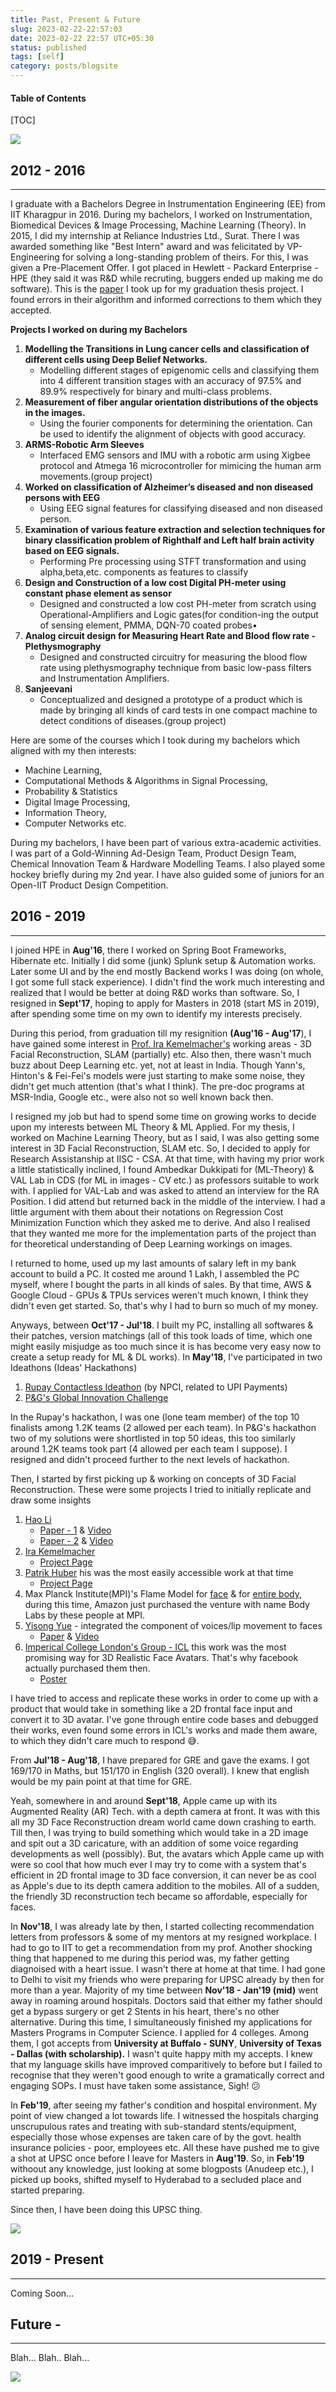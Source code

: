 ```yaml
---
title: Past, Present & Future
slug: 2023-02-22-22:57:03
date: 2023-02-22 22:57 UTC+05:30
status: published
tags: [self]
category: posts/blogsite
---
```


<h4>Table of Contents</h4>
[TOC]


![](/images/luffy.jpg)

## 2012 - 2016
---

I graduate with a Bachelors Degree in Instrumentation Engineering (EE) from IIT Kharagpur in 2016. During my bachelors, I worked on Instrumentation, Biomedical Devices & Image Processing, Machine Learning (Theory).
In 2015, I did my internship at Reliance Industries Ltd., Surat. There I was awarded something like "Best Intern" award and was felicitated by VP-Engineering for solving a long-standing problem of theirs. For this, I was given a Pre-Placement Offer. I got placed in Hewlett - Packard Enterprise - HPE (they said it was R&D while recruting, buggers ended up making me do software).  This is the [paper](https://ieeexplore.ieee.org/document/6891337) I took up for my graduation thesis project. I found errors in their algorithm and informed corrections to them which they accepted. 

**Projects I worked on during my Bachelors**

1. **Modelling the Transitions in Lung cancer cells and classification of different cells using Deep Belief Networks.**
	- Modelling different stages of epigenomic cells and classifying them into 4 different transition stages with an accuracy of 97.5% and 89.9% respectively for binary and multi-class problems.
2. **Measurement of fiber angular orientation distributions of the objects in the images.**
	- Using the fourier components for determining the orientation. Can be used to identify the alignment of objects with good accuracy.
3. **ARMS-Robotic Arm Sleeves**
	- Interfaced EMG sensors and IMU with a robotic arm using Xigbee protocol and Atmega 16 microcontroller for mimicing the human arm movements.(group project)
4. **Worked on classification of Alzheimer’s diseased and non diseased persons with EEG**
	- Using EEG signal features for classifying diseased and non diseased person.
5. **Examination of various feature extraction and selection techniques for binary classification problem of Righthalf and Left half brain activity based on EEG signals.**
	- Performing Pre processing using STFT transformation and using alpha,beta,etc. components as features to classify
6. **Design and Construction of a low cost Digital PH-meter using constant phase element as sensor**
	- Designed and constructed a low cost PH-meter from scratch using Operational-Amplifiers and Logic gates(for condition-ing the output of sensing element, PMMA, DQN-70 coated probes• 
7. **Analog circuit design for Measuring Heart Rate and Blood flow rate - Plethysmography**
	- Designed and constructed circuitry for measuring the blood flow rate using plethysmography technique from basic low-pass filters and Instrumentation Amplifiers.
8. **Sanjeevani**
	- Conceptualized and designed a prototype of a product which is made by bringing all kinds of card tests in one compact machine to detect conditions of diseases.(group project)

Here are some of the courses which I took during my bachelors which aligned with my then interests: 

- Machine Learning, 
- Computational Methods & Algorithms in Signal Processing, 
- Probability & Statistics
- Digital Image Processing, 
- Information Theory, 
- Computer Networks etc.

During my bachelors, I have been part of various extra-academic activities. I was part of a Gold-Winning Ad-Design Team, Product Design Team, Chemical Innovation Team & Hardware Modelling Teams. I also played some hockey briefly during my 2nd year. I have also guided some of juniors for an Open-IIT Product Design Competition. 


## 2016 - 2019
---

I joined HPE in **Aug'16**, there I worked on Spring Boot Frameworks, Hibernate etc. Initially I did some (junk) Splunk setup &  Automation works. Later some UI and by the end mostly Backend works I was doing (on whole, I got some full stack experience). I didn't find the work much interesting and realized that I would be better at doing R&D works than software. So, I resigned in **Sept'17**, hoping to apply for Masters in 2018 (start MS in 2019), after spending some time on my own to identify my interests precisely. 

During this period, from graduation till my resignition **(Aug'16 - Aug'17**), I have gained some interest in [Prof. Ira Kemelmacher's](https://www.irakemelmacher.com/) working areas - 3D Facial Reconstruction, SLAM (partially) etc. Also then, there wasn't much buzz about Deep Learning etc. yet, not at least in India. Though Yann's, Hinton's & Fei-Fei's models were just starting to make some noise, they didn't get much attention (that's what I think). The pre-doc programs at MSR-India, Google etc., were also not so well known back then. 

I resigned my job but had to spend some time on growing works to decide upon my interests between ML Theory & ML Applied. For my thesis, I worked on Machine Learning Theory, but as I said, I was also getting some interest in 3D Facial Reconstruction, SLAM etc. So, I decided to apply for Research Assistanship at IISC - CSA. At that time, with having my prior work a little statistically inclined, I found Ambedkar Dukkipati for (ML-Theory) & VAL Lab in CDS (for ML in images - CV etc.) as professors suitable to work with. I applied for VAL-Lab and was asked to attend an interview for the RA Position. I did attend but returned back in the middle of the interview. I had a little argument with them about their notations on Regression Cost Minimization Function which they asked me to derive. And also I realised that they wanted me more for the implementation parts of the project than for theoretical understanding of Deep Learning workings on images. 

I returned to home, used up my last amounts of salary left in my bank account to build a PC. It costed me around 1 Lakh, I assembled the PC myself, where I bought the parts in all kinds of sales. By that time, AWS & Google Cloud - GPUs & TPUs services weren't much known, I think they didn't even get started. So, that's why I had to burn so much of my money. 

Anyways, between **Oct'17 - Jul'18**. I built my PC, installing all softwares & their patches, version matchings (all of this took loads of time, which one might easily misjudge as too much since it is has become very easy now to create a setup ready for ML & DL works). 
In **May'18**,  I've participated in two Ideathons (Ideas' Hackathons) 

1. [Rupay Contactless Ideathon](https://www.hackerearth.com/challenges/hackathon/rupay-contactless-ideathon/) (by NPCI, related to UPI Payments)
2. [P&G's Global Innovation Challenge](https://www.hackerearth.com/challenges/hackathon/pg-global-innovation-challenge/)

In the Rupay's hackathon, I was one (lone team member) of the top 10 finalists among 1.2K teams (2 allowed per each team). 
In P&G's hackathon two of my solutions were shortlisted in top 50 ideas, this too similarly around 1.2K teams took part (4 allowed per each team I suppose). I resigned and didn't proceed further to the next levels of hackathon.

Then, I started by first picking up & working on concepts of 3D Facial Reconstruction. 
These were some projects I tried to initially replicate and draw some insights 

1. [Hao Li](https://www.hao-li.com/Hao_Li/Hao_Li_-_publications.html)
	- [Paper - 1](http://arxiv.org/pdf/1612.00523v1.pdf) & [Video](https://www.youtube.com/watch?v=qX8AIRsFmTA)
	- [Paper - 2](http://www.hao-li.com/publications/papers/siggraphAsia2017ADFSIFRTR.pdf) & [Video](https://www.youtube.com/watch?v=dERjpAaoNjk)
2. [Ira Kemelmacher](https://www.irakemelmacher.com/research)
	- [Project Page](https://www.google.com/url?q=https%3A%2F%2Fgrail.cs.washington.edu%2Fprojects%2FAudioToObama%2F&sa=D&sntz=1&usg=AOvVaw3wKphmADwZ_WeCvS9do85c)
3. [Patrik Huber](https://www.patrikhuber.ch/) his was the most easily accessible work at that time
	- [Project Page](https://www.4dface.io/)
4. Max Planck Institute(MPI)'s Flame Model for [face](https://flame.is.tue.mpg.de/) & for [entire body](https://smpl-x.is.tue.mpg.de/), during this time, Amazon just purchased the venture with name Body Labs by these people at MPI.
5. [Yisong Yue](http://www.yisongyue.com/research.php) - integrated the component of voices/lip movement to faces
	- [Paper](http://projects.yisongyue.com/visual_speech/) & [Video](https://www.youtube.com/watch?v=9zL7qejW9fE)
6. [Imperical College London's Group - ICL](https://alexlattas.com/) this work was the most promising way for 3D Realistic Face Avatars. That's why facebook actually purchased them then. 
	- [Poster](https://www.ucl.ac.uk/junior-geometry/Geo-ML-Health/poster/Alexandros-Lattas-Poster.pdf) 

I have tried to access and replicate these works in order to come up with a product that would take in something like a 2D frontal face input and convert it to 3D avatar. I've gone through entire code bases and debugged their works, even found some errors in ICL's works and made them aware, to which they didn't care much to respond 😅.

From **Jul'18 - Aug'18**, I have prepared for GRE and gave the exams. I got 169/170 in Maths, but 151/170 in English (320 overall). I knew that english would be my pain point at that time for GRE. 

Yeah, somewhere in and around **Sept'18**, Apple came up with its Augmented Reality (AR) Tech. with a depth camera at front. It was with this all my 3D Face Reconstruction dream world came down crashing to earth. Till then, I was trying to build something which would take in a 2D image and spit out a 3D caricature, with an addition of some voice regarding developments as well (possibly). But, the avatars which Apple came up with were so cool that how much ever I may try to come with a system that's efficient in 2D frontal image to 3D face conversion, it can never be as cool as Apple's due to its depth camera addition to the mobiles. All of a sudden, the friendly 3D reconstruction tech became so affordable, especially for faces.

In **Nov'18**, I was already late by then, I started collecting recommendation letters from professors & some of my mentors at my resigned workplace. I had to go to IIT to get a recommendation from my prof. Another shocking thing that happened to me during this period was, my father getting diagnoised with a heart issue. I wasn't there at home at that time. I had gone to Delhi to visit my friends who were preparing for UPSC already by then for more than a year. Majority of my time between **Nov'18 - Jan'19 (mid)** went away in roaming around hospitals. Doctors said that either my father should get a bypass surgery or get 2 Stents in his heart, there's no other alternative. During this time, I simultaneously finished my applications for Masters Programs in Computer Science. I applied for 4 colleges. Among them, I got accepts from **University at Buffalo - SUNY**,  **University of Texas - Dallas (with scholarship).** I wasn't quite happy mith my accepts. I knew that my language skills have improved comparitively to before but I failed to recognise that they weren't good enough to write a gramatically correct and engaging SOPs. I must have taken some assistance, Sigh! 😕

In **Feb'19**, after seeing my father's condition and hospital environment. My point of view changed a lot towards life. I witnessed the hospitals charging unscrupulous rates and treating with sub-standard stents/equipment, especially those whose expenses are taken care of by the govt. health insurance policies - poor, employees etc. All these have pushed me to give a shot at UPSC once before I leave for Masters in **Aug'19**. So, in **Feb'19** withoout any knowledge, just looking at some blogposts (Anudeep etc.), I picked up books, shifted myself to Hyderabad to a secluded place and started preparing. 

Since then, I have been doing this UPSC thing. 

![](/images/tenor.gif)

## 2019 - Present
---

Coming Soon...


## Future - 
---
Blah... Blah.. Blah...

![](/images/robin%20&%20luffy.png)

